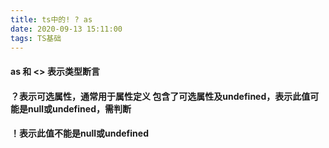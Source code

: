 ```yaml
---
title: ts中的! ? as
date: 2020-09-13 15:11:00
tags: TS基础
---
```

#### as 和 <> 表示类型断言


#### ？表示可选属性，通常用于属性定义 包含了可选属性及undefined，表示此值可能是null或undefined，需判断


#### ！表示此值不能是null或undefined
